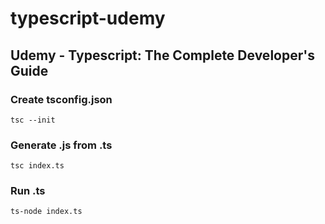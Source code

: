 # typescript-udemy

## Udemy - Typescript: The Complete Developer's Guide

### Create tsconfig.json

```
tsc --init
```

### Generate .js from .ts

```
tsc index.ts
```

### Run .ts

```
ts-node index.ts
```
